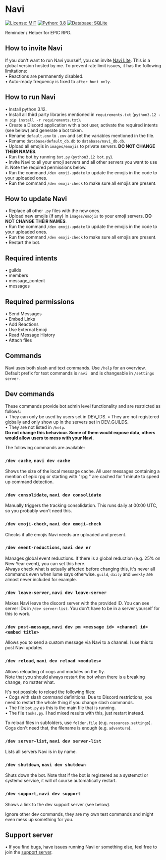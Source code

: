 # Navi

[![License: MIT](https://img.shields.io/badge/License-MIT-yellow.svg)](https://opensource.org/licenses/MIT) [![Python: 3.8](https://img.shields.io/badge/Python-3.8+-brightgreen.svg)](https://www.python.org/) [![Database: SQLite](https://img.shields.io/badge/Database-SQLite-blue.svg)](https://www.sqlite.org/index.html)

Reminder / Helper for EPIC RPG.  

## How to invite Navi

If you don't want to run Navi yourself, you can invite [Navi Lite](https://canary.discord.com/api/oauth2/authorize?client_id=1213487623688167494&permissions=378944&scope=bot). This is a global version hosted by me. To prevent rate limit issues, it has the following limitations:  
• Reactions are permanently disabled.  
• Auto-ready frequency is fixed to `after hunt only`.  

## How to run Navi

• Install python 3.12.  
• Install all third party libraries mentioned in `requirements.txt` (`python3.12 -m pip install -r requirements.txt`).  
• Create a Discord application with a bot user, activate the required intents (see below) and generate a bot token.  
• Rename `default.env` to `.env` and set the variables mentioned in the file.  
• Rename `database/default_db.db` to `database/navi_db.db`.  
• Upload all emojis in `images/emojis` to private servers. **DO NOT CHANGE THEIR NAMES**.  
• Run the bot by running `bot.py` (`python3.12 bot.py`).  
• Invite Navi to all your emoji servers and all other servers you want to use it. Note the required permissions below.  
• Run the command `/dev emoji-update` to update the emojis in the code to your uploaded ones.  
• Run the command `/dev emoji-check` to make sure all emojis are present.  

## How to update Navi

• Replace all other `.py` files with the new ones.  
• Upload new emojis (if any) in `images/emojis` to your emoji servers. **DO NOT CHANGE THEIR NAMES**.  
• Run the command `/dev emoji-update` to update the emojis in the code to your uploaded ones.  
• Run the command `/dev emoji-check` to make sure all emojis are present.  
• Restart the bot.  

## Required intents

• guilds  
• members  
• message_content  
• messages  

## Required permissions

• Send Messages  
• Embed Links  
• Add Reactions  
• Use External Emoji  
• Read Message History  
• Attach files  

## Commands

Navi uses both slash and text commands. Use `/help` for an overview.  
Default prefix for text commands is `navi ` and is changeable in `/settings server`.  

## Dev commands

These commands provide bot admin level functionality and are restricted as follows:  
• They can only be used by users set in DEV_IDS.
• They are not registered globally and only show up in the servers set in DEV_GUILDS.  
• They are not listed in `/help`.  
**Do not change this behaviour. Some of them would expose data, others would allow users to mess with your Navi.**  

The following commands are available:  

### `/dev cache`, `navi dev cache`  

Shows the size of the local message cache. All user messages containing a mention of epic rpg or starting with "rpg " are cached for 1 minute to speed up command detection.  

### `/dev consolidate`, `navi dev consolidate`  

Manually triggers the tracking consolidation. This runs daily at 00:00 UTC, so you probably won't need this.  

### `/dev emoji-check`, `navi dev emoji-check`  

Checks if alle emojis Navi needs are uploaded and present.  

### `/dev event-reductions`, `navi dev er`  

Manages global event reductions. If there is a global reduction (e.g. 25% on New Year event), you can set this here.  
Always check what is actually affected before changing this, it's never all commands even when lume says otherwise. `guild`, `daily` and `weekly` are almost never included for example.  

### `/dev leave-server`, `navi dev leave-server`  

Makes Navi leave the discord server with the provided ID. You can see server IDs in `/dev server-list`. You don't have to be in a server yourself for this to work.  

### `/dev post-message`, `navi dev pm <message id> <channel id> <embed title>`  

Allows you to send a custom message via Navi to a channel. I use this to post Navi updates.  

### `/dev reload`, `navi dev reload <modules>`  

Allows reloading of cogs and modules on the fly.  
Note that you should always restart the bot when there is a breaking change, no matter what.  

It's not possible to reload the following files:  
• Cogs with slash command definitions. Due to Discord restrictions, you need to restart the whole thing if you change slash commands.  
• The file `bot.py` as this is the main file that is running.  
• The file `tasks.py`. I had mixed results with this, just restart instead.  

To reload files in subfolders, use `folder.file` (e.g. `resources.settings`). Cogs don't need that, the filename is enough (e.g. `adventure`).  

### `/dev server-list`, `navi dev server-list`  

Lists all servers Navi is in by name.  

### `/dev shutdown`, `navi dev shutdown`  

Shuts down the bot. Note that if the bot is registered as a systemctl or systemd service, it will of course automatically restart.  

### `/dev support`, `navi dev support`  

Shows a link to the dev support server (see below).  

Ignore other dev commands, they are my own test commands and might even mess up something for you.  

## Support server

• If you find bugs, have issues running Navi or something else, feel free to join the [support server](https://discord.gg/Kz2Vz2K4gy).  
